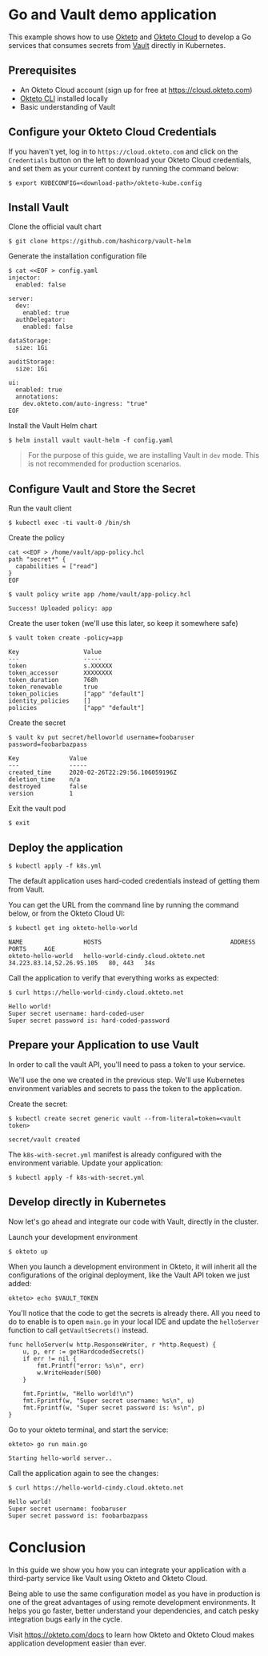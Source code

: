 # Go and Vault demo application

This example shows how to use [Okteto](https://github.com/okteto/okteto) and [Okteto Cloud](https://cloud.okteto.com) to develop a Go services that consumes secrets from [Vault](https://www.vaultproject.io/) directly in Kubernetes.

## Prerequisites
- An Okteto Cloud account (sign up for free at https://cloud.okteto.com)
- [Okteto CLI](https://github.com/okteto/okteto) installed locally
- Basic understanding of Vault

## Configure your Okteto Cloud Credentials
If you haven't yet, log in to `https://cloud.okteto.com` and click on the `Credentials` button on the left to download your Okteto Cloud credentials, and set them as your current context by running the command below:

```console
$ export KUBECONFIG=<download-path>/okteto-kube.config
```

## Install Vault

Clone the official vault chart

```console
$ git clone https://github.com/hashicorp/vault-helm
```

Generate the installation configuration file

```console
$ cat <<EOF > config.yaml
injector:
  enabled: false

server:
  dev:
    enabled: true
  authDelegator:
    enabled: false

dataStorage:
  size: 1Gi

auditStorage:
  size: 1Gi

ui:
  enabled: true
  annotations:
    dev.okteto.com/auto-ingress: "true"
EOF
```

Install the Vault Helm chart

```console
$ helm install vault vault-helm -f config.yaml
```

> For the purpose of this guide, we are installing Vault in `dev` mode. This is not recommended for production scenarios.

## Configure Vault and Store the Secret

Run the vault client

```console
$ kubectl exec -ti vault-0 /bin/sh
```

Create the policy

```console
cat <<EOF > /home/vault/app-policy.hcl
path "secret*" {
  capabilities = ["read"]
}
EOF
```

```console
$ vault policy write app /home/vault/app-policy.hcl
```

```
Success! Uploaded policy: app
```

Create the user token (we'll use this later, so keep it somewhere safe)

```console
$ vault token create -policy=app
```

```console
Key                  Value
---                  -----
token                s.XXXXXX
token_accessor       XXXXXXXX
token_duration       768h
token_renewable      true
token_policies       ["app" "default"]
identity_policies    []
policies             ["app" "default"]
```

Create the secret

```console
$ vault kv put secret/helloworld username=foobaruser password=foobarbazpass
```

```console
Key              Value
---              -----
created_time     2020-02-26T22:29:56.106059196Z
deletion_time    n/a
destroyed        false
version          1
```

Exit the vault pod

```
$ exit
```

## Deploy the application

```console
$ kubectl apply -f k8s.yml
```

The default application uses hard-coded credentials instead of getting them from Vault. 

You can get the URL from the command line by running the command below, or from the Okteto Cloud UI:

```console
$ kubectl get ing okteto-hello-world
```

```console
NAME                 HOSTS                                    ADDRESS                     PORTS     AGE
okteto-hello-world   hello-world-cindy.cloud.okteto.net   34.223.83.14,52.26.95.105   80, 443   34s
```

Call the application to verify that everything works as expected:

```console
$ curl https://hello-world-cindy.cloud.okteto.net
```

```
Hello world!
Super secret username: hard-coded-user
Super secret password is: hard-coded-password
```

## Prepare your Application to use Vault
In order to call the vault API, you'll need to pass a token to your service.  

We'll use the one we created in the previous step. We'll use Kubernetes environment variables and secrets to pass the token to the application.

Create the secret:
```console
$ kubectl create secret generic vault --from-literal=token=<vault token>
```

```
secret/vault created
```

The `k8s-with-secret.yml` manifest is already configured with the environment variable. Update your application:
```console
$ kubectl apply -f k8s-with-secret.yml
```

## Develop directly in Kubernetes

Now let's go ahead and integrate our code with Vault, directly in the cluster.

Launch your development environment

```console
$ okteto up
```

When you launch a development environment in Okteto, it will inherit all the configurations of the original deployment, like the Vault API token we just added:

```console
okteto> echo $VAULT_TOKEN
```

You'll notice that the code to get the secrets is already there. All you need to do to enable is to open `main.go` in your local IDE and update the `helloServer` function to call `getVaultSecrets()` instead.

```golang
func helloServer(w http.ResponseWriter, r *http.Request) {
	u, p, err := getHardcodedSecrets()
	if err != nil {
		fmt.Printf("error: %s\n", err)
		w.WriteHeader(500)
	}

	fmt.Fprint(w, "Hello world!\n")
	fmt.Fprintf(w, "Super secret username: %s\n", u)
	fmt.Fprintf(w, "Super secret password is: %s\n", p)
}
```

Go to your okteto terminal, and start the service:
```console
okteto> go run main.go
```

```console
Starting hello-world server..
```

Call the application again to see the changes:

```console
$ curl https://hello-world-cindy.cloud.okteto.net
```

```console
Hello world!
Super secret username: foobaruser
Super secret password is: foobarbazpass
```

# Conclusion

In this guide we show you how you can integrate your application with a third-party service like Vault using Okteto and Okteto Cloud. 

Being able to use the same configuration model as you have in production is one of the great advantages of using remote development environments. It helps you go faster, better understand your dependencies, and catch pesky integration bugs early in the cycle. 

Visit https://okteto.com/docs to learn how Okteto and Okteto Cloud makes application development easier than ever.
